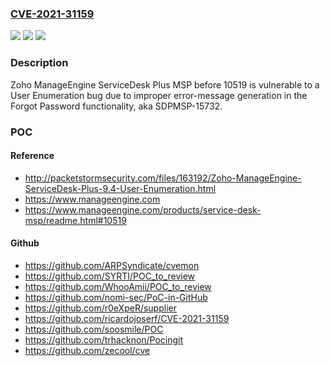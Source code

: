 ### [CVE-2021-31159](https://cve.mitre.org/cgi-bin/cvename.cgi?name=CVE-2021-31159)
![](https://img.shields.io/static/v1?label=Product&message=n%2Fa&color=blue)
![](https://img.shields.io/static/v1?label=Version&message=n%2Fa&color=blue)
![](https://img.shields.io/static/v1?label=Vulnerability&message=n%2Fa&color=brighgreen)

### Description

Zoho ManageEngine ServiceDesk Plus MSP before 10519 is vulnerable to a User Enumeration bug due to improper error-message generation in the Forgot Password functionality, aka SDPMSP-15732.

### POC

#### Reference
- http://packetstormsecurity.com/files/163192/Zoho-ManageEngine-ServiceDesk-Plus-9.4-User-Enumeration.html
- https://www.manageengine.com
- https://www.manageengine.com/products/service-desk-msp/readme.html#10519

#### Github
- https://github.com/ARPSyndicate/cvemon
- https://github.com/SYRTI/POC_to_review
- https://github.com/WhooAmii/POC_to_review
- https://github.com/nomi-sec/PoC-in-GitHub
- https://github.com/r0eXpeR/supplier
- https://github.com/ricardojoserf/CVE-2021-31159
- https://github.com/soosmile/POC
- https://github.com/trhacknon/Pocingit
- https://github.com/zecool/cve


